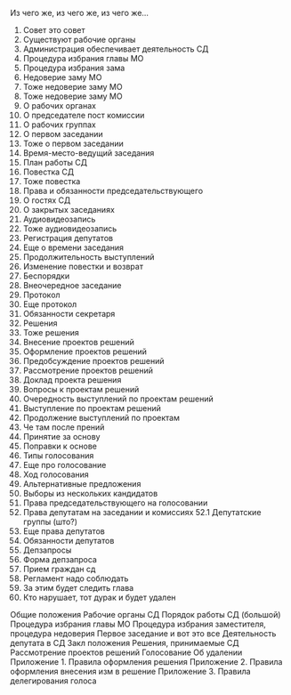 Из чего же, из чего же, из чего же...

1. Совет это совет
2. Существуют рабочие органы
3. Администрация обеспечивает деятельность СД
4. Процедура избрания главы МО
5. Процедура избрания зама
6. Недоверие заму МО
7. Тоже недоверие заму МО
8. Тоже недоверие заму МО
9. О рабочих органах
10. О председателе пост комиссии
11. О рабочих группах
12. О первом заседании
13. Тоже о первом заседании
14. Время-место-ведущий заседания
15. План работы СД
16. Повестка СД
17. Тоже повестка
18. Права и обязанности председательствующего
19. О гостях СД
20. О закрытых заседаниях
21. Аудиовидеозапись
22. Тоже аудиовидеозапись
23. Регистрация депутатов
24. Еще о времени заседания
25. Продолжительность выступлений
26. Изменение повестки и возврат
27. Беспорядки
28. Внеочередное заседание
29. Протокол
30. Еще протокол
31. Обязанности секретаря
32. Решения
33. Тоже решения
34. Внесение проектов решений
35. Оформление проектов решений
36. Предобсуждение проектов решений
37. Рассмотрение проектов решений
38. Доклад проекта решения
39. Вопросы к проектам решений
40. Очередность выступлений по проектам решений
41. Выступление по проектам решений
42. Продолжение выступлений по проектам
43. Че там после прений
44. Принятие за основу
45. Поправки к основе
46. Типы голосования
47. Еще про голосование
48. Ход голосования
49. Альтернативные предложения
50. Выборы из нескольких кандидатов
51. Права председательствующего на голосовании
52. Права депутатам на заседании и комиссиях
52.1 Депутатские группы (што?)
53. Еще права депутатов
54. Обязанности депутатов
55. Депзапросы
56. Форма депзапроса
57. Прием граждан сд
58. Регламент надо соблюдать
59. За этим будет следить глава
60. Кто нарушает, тот дурак и будет удален

Общие положения
Рабочие органы СД
Порядок работы СД (большой)
Процедура избрания главы МО
Процедура избрания заместителя, процедура недоверия
Первое заседание и вот это все
Деятельность депутата в СД
Закл положения
Решения, принимаемые СД
Рассмотрение проектов решений
Голосование
Об удалении
Приложение 1. Правила оформления решения
Приложение 2. Правила оформления внесения изм в решение
Приложение 3. Правила делегирования голоса
